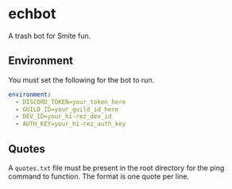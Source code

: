 # echbot

A trash bot for Smite fun.

## Environment

You must set the following for the bot to run.

```yml
environment:
  - DISCORD_TOKEN=your_token_here
  - GUILD_ID=your_guild_id_here
  - DEV_ID=your_hi-rez_dev_id
  - AUTH_KEY=your_hi-rez_auth_key
```

## Quotes

A `quotes.txt` file must be present in the root directory for the ping command to function. The format is one quote per
line.

